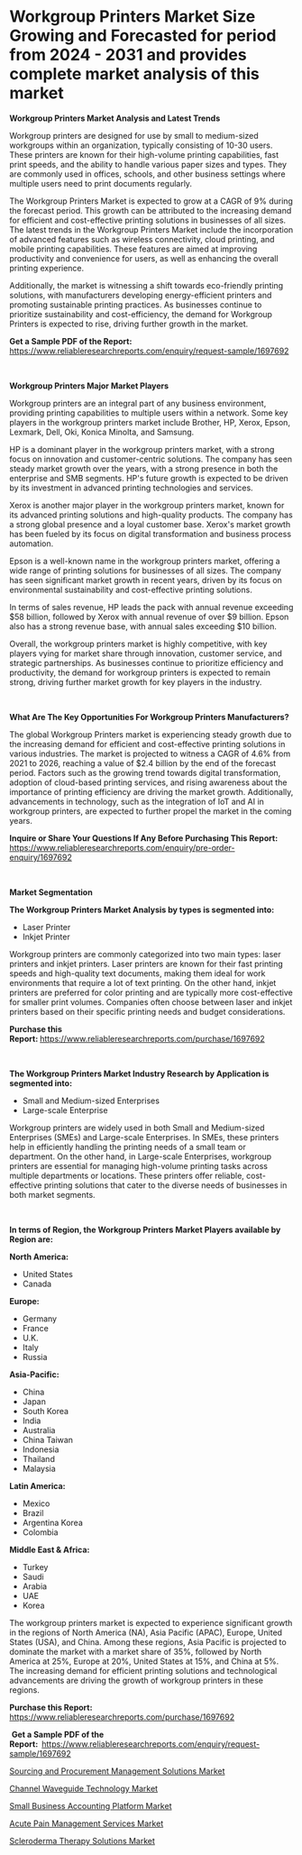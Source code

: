 <p><h1>Workgroup Printers Market Size Growing and Forecasted for period from 2024 - 2031 and provides complete market analysis of this market</h1></p><p><strong>Workgroup Printers Market Analysis and Latest Trends</strong></p>
<p><p>Workgroup printers are designed for use by small to medium-sized workgroups within an organization, typically consisting of 10-30 users. These printers are known for their high-volume printing capabilities, fast print speeds, and the ability to handle various paper sizes and types. They are commonly used in offices, schools, and other business settings where multiple users need to print documents regularly.</p><p>The Workgroup Printers Market is expected to grow at a CAGR of 9% during the forecast period. This growth can be attributed to the increasing demand for efficient and cost-effective printing solutions in businesses of all sizes. The latest trends in the Workgroup Printers Market include the incorporation of advanced features such as wireless connectivity, cloud printing, and mobile printing capabilities. These features are aimed at improving productivity and convenience for users, as well as enhancing the overall printing experience.</p><p>Additionally, the market is witnessing a shift towards eco-friendly printing solutions, with manufacturers developing energy-efficient printers and promoting sustainable printing practices. As businesses continue to prioritize sustainability and cost-efficiency, the demand for Workgroup Printers is expected to rise, driving further growth in the market.</p></p>
<p><strong>Get a Sample PDF of the Report:&nbsp;</strong> <a href="https://www.reliableresearchreports.com/enquiry/request-sample/1697692">https://www.reliableresearchreports.com/enquiry/request-sample/1697692</a></p>
<p>&nbsp;</p>
<p><strong>Workgroup Printers Major Market Players</strong></p>
<p><p>Workgroup printers are an integral part of any business environment, providing printing capabilities to multiple users within a network. Some key players in the workgroup printers market include Brother, HP, Xerox, Epson, Lexmark, Dell, Oki, Konica Minolta, and Samsung.</p><p>HP is a dominant player in the workgroup printers market, with a strong focus on innovation and customer-centric solutions. The company has seen steady market growth over the years, with a strong presence in both the enterprise and SMB segments. HP's future growth is expected to be driven by its investment in advanced printing technologies and services.</p><p>Xerox is another major player in the workgroup printers market, known for its advanced printing solutions and high-quality products. The company has a strong global presence and a loyal customer base. Xerox's market growth has been fueled by its focus on digital transformation and business process automation.</p><p>Epson is a well-known name in the workgroup printers market, offering a wide range of printing solutions for businesses of all sizes. The company has seen significant market growth in recent years, driven by its focus on environmental sustainability and cost-effective printing solutions.</p><p>In terms of sales revenue, HP leads the pack with annual revenue exceeding $58 billion, followed by Xerox with annual revenue of over $9 billion. Epson also has a strong revenue base, with annual sales exceeding $10 billion.</p><p>Overall, the workgroup printers market is highly competitive, with key players vying for market share through innovation, customer service, and strategic partnerships. As businesses continue to prioritize efficiency and productivity, the demand for workgroup printers is expected to remain strong, driving further market growth for key players in the industry.</p></p>
<p>&nbsp;</p>
<p><strong>What Are The Key Opportunities For Workgroup Printers Manufacturers?</strong></p>
<p><p>The global Workgroup Printers market is experiencing steady growth due to the increasing demand for efficient and cost-effective printing solutions in various industries. The market is projected to witness a CAGR of 4.6% from 2021 to 2026, reaching a value of $2.4 billion by the end of the forecast period. Factors such as the growing trend towards digital transformation, adoption of cloud-based printing services, and rising awareness about the importance of printing efficiency are driving the market growth. Additionally, advancements in technology, such as the integration of IoT and AI in workgroup printers, are expected to further propel the market in the coming years.</p></p>
<p><strong>Inquire or Share Your Questions If Any Before Purchasing This Report:</strong> <a href="https://www.reliableresearchreports.com/enquiry/pre-order-enquiry/1697692">https://www.reliableresearchreports.com/enquiry/pre-order-enquiry/1697692</a></p>
<p>&nbsp;</p>
<p><strong>Market Segmentation</strong></p>
<p><strong>The Workgroup Printers Market Analysis by types is segmented into:</strong></p>
<p><ul><li>Laser Printer</li><li>Inkjet Printer</li></ul></p>
<p><p>Workgroup printers are commonly categorized into two main types: laser printers and inkjet printers. Laser printers are known for their fast printing speeds and high-quality text documents, making them ideal for work environments that require a lot of text printing. On the other hand, inkjet printers are preferred for color printing and are typically more cost-effective for smaller print volumes. Companies often choose between laser and inkjet printers based on their specific printing needs and budget considerations.</p></p>
<p><strong>Purchase this Report:&nbsp;</strong><a href="https://www.reliableresearchreports.com/purchase/1697692">https://www.reliableresearchreports.com/purchase/1697692</a></p>
<p>&nbsp;</p>
<p><strong>The Workgroup Printers Market Industry Research by Application is segmented into:</strong></p>
<p><ul><li>Small and Medium-sized Enterprises</li><li>Large-scale Enterprise</li></ul></p>
<p><p>Workgroup printers are widely used in both Small and Medium-sized Enterprises (SMEs) and Large-scale Enterprises. In SMEs, these printers help in efficiently handling the printing needs of a small team or department. On the other hand, in Large-scale Enterprises, workgroup printers are essential for managing high-volume printing tasks across multiple departments or locations. These printers offer reliable, cost-effective printing solutions that cater to the diverse needs of businesses in both market segments.</p></p>
<p>&nbsp;</p>
<p><strong>In terms of Region, the Workgroup Printers Market Players available by Region are:</strong></p>
<p>
    <p> <strong> North America: </strong>
        <ul>
            <li>United States</li>
            <li>Canada</li>
        </ul>
        </p> 
    <p> <strong> Europe: </strong>
        <ul>
            <li>Germany</li>
            <li>France</li>
            <li>U.K.</li>
            <li>Italy</li>
            <li>Russia</li>
        </ul>
        </p> 
    <p> <strong> Asia-Pacific: </strong>
        <ul>
            <li>China</li>
            <li>Japan</li>
            <li>South Korea</li>
            <li>India</li>
            <li>Australia</li>
            <li>China Taiwan</li>
            <li>Indonesia</li>
            <li>Thailand</li>
            <li>Malaysia</li>
        </ul>
        </p> 
    <p> <strong> Latin America: </strong>
        <ul>
            <li>Mexico</li>
            <li>Brazil</li>
            <li>Argentina Korea</li>
            <li>Colombia</li>
        </ul>
        </p> 
    <p> <strong> Middle East & Africa: </strong>
        <ul>
            <li>Turkey</li>
            <li>Saudi</li>
            <li>Arabia</li>
            <li>UAE</li>
            <li>Korea</li>
        </ul>
    </p>
    </p>
<p><p>The workgroup printers market is expected to experience significant growth in the regions of North America (NA), Asia Pacific (APAC), Europe, United States (USA), and China. Among these regions, Asia Pacific is projected to dominate the market with a market share of 35%, followed by North America at 25%, Europe at 20%, United States at 15%, and China at 5%. The increasing demand for efficient printing solutions and technological advancements are driving the growth of workgroup printers in these regions.</p></p>
<p><strong>Purchase this Report: </strong><a href="https://www.reliableresearchreports.com/purchase/1697692">https://www.reliableresearchreports.com/purchase/1697692</a></p>
<p>&nbsp;<strong>Get a Sample PDF of the Report:&nbsp;&nbsp;</strong><a href="https://www.reliableresearchreports.com/enquiry/request-sample/1697692">https://www.reliableresearchreports.com/enquiry/request-sample/1697692</a></p>
<p><strong></strong></p>
<p><p><a href="https://medium.com/p/c166fbf086c5/edit">Sourcing and Procurement Management Solutions Market</a></p><p><a href="https://medium.com/p/38dfdeaec0e3/edit">Channel Waveguide Technology Market</a></p><p><a href="https://medium.com/p/224c9a52d2b8/edit">Small Business Accounting Platform Market</a></p><p><a href="https://medium.com/p/4c80591c44ef/edit">Acute Pain Management Services Market</a></p><p><a href="https://medium.com/p/603ae74786a2/edit">Scleroderma Therapy Solutions Market</a></p></p>
